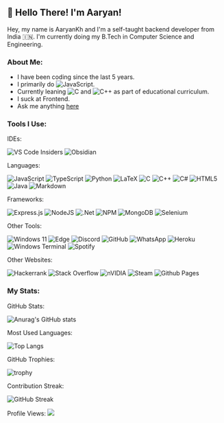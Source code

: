 ## 👋 Hello There! I'm Aaryan!
Hey, my name is AaryanKh and I'm a self-taught backend developer from India 🇮🇳. I'm currently doing my B.Tech in Computer Science and Engineering.

### About Me:
 - I have been coding since the last 5 years.
 - I primarily do ![JavaScript](https://img.shields.io/badge/javascript-%23323330.svg?style=for-the-badge&logo=javascript&logoColor=%23F7DF1E).
 - Currently leaning ![C](https://img.shields.io/badge/c-%2300599C.svg?style=for-the-badge&logo=c&logoColor=white) and ![C++](https://img.shields.io/badge/c++-%2300599C.svg?style=for-the-badge&logo=c%2B%2B&logoColor=white) as part of educational curriculum.
 - I suck at Frontend.
 - Ask me anything [here](https://github.com/AaryanKhClasses/AaryanKhClasses/issues)

### Tools I Use:
IDEs:

![VS Code Insiders](https://img.shields.io/badge/VS%20Code%20Insiders-35b393.svg?style=for-the-badge&logo=visual-studio-code&logoColor=white) ![Obsidian](https://img.shields.io/badge/Obsidian-%23483699.svg?style=for-the-badge&logo=obsidian&logoColor=white)

Languages:

![JavaScript](https://img.shields.io/badge/javascript-%23323330.svg?style=for-the-badge&logo=javascript&logoColor=%23F7DF1E) ![TypeScript](https://img.shields.io/badge/typescript-%23007ACC.svg?style=for-the-badge&logo=typescript&logoColor=white) ![Python](https://img.shields.io/badge/python-3670A0?style=for-the-badge&logo=python&logoColor=ffdd54) ![LaTeX](https://img.shields.io/badge/latex-%23008080.svg?style=for-the-badge&logo=latex&logoColor=white) ![C](https://img.shields.io/badge/c-%2300599C.svg?style=for-the-badge&logo=c&logoColor=white) ![C++](https://img.shields.io/badge/c++-%2300599C.svg?style=for-the-badge&logo=c%2B%2B&logoColor=white) ![C#](https://img.shields.io/badge/c%23-%23239120.svg?style=for-the-badge&logo=csharp&logoColor=white) ![HTML5](https://img.shields.io/badge/html5-%23E34F26.svg?style=for-the-badge&logo=html5&logoColor=white) ![Java](https://img.shields.io/badge/java-%23ED8B00.svg?style=for-the-badge&logo=openjdk&logoColor=white) ![Markdown](https://img.shields.io/badge/markdown-%23000000.svg?style=for-the-badge&logo=markdown&logoColor=white)

Frameworks:

![Express.js](https://img.shields.io/badge/express.js-%23404d59.svg?style=for-the-badge&logo=express&logoColor=%2361DAFB) ![NodeJS](https://img.shields.io/badge/node.js-6DA55F?style=for-the-badge&logo=node.js&logoColor=white) ![.Net](https://img.shields.io/badge/.NET-5C2D91?style=for-the-badge&logo=.net&logoColor=white) ![NPM](https://img.shields.io/badge/NPM-%23CB3837.svg?style=for-the-badge&logo=npm&logoColor=white)  ![MongoDB](https://img.shields.io/badge/MongoDB-%234ea94b.svg?style=for-the-badge&logo=mongodb&logoColor=white) ![Selenium](https://img.shields.io/badge/-selenium-%43B02A?style=for-the-badge&logo=selenium&logoColor=white)

Other Tools:

 ![Windows 11](https://img.shields.io/badge/Windows%2011-%230079d5.svg?style=for-the-badge&logo=Windows%2011&logoColor=white) ![Edge](https://img.shields.io/badge/Edge-0078D7?style=for-the-badge&logo=Microsoft-edge&logoColor=white) ![Discord](https://img.shields.io/badge/Discord-%235865F2.svg?style=for-the-badge&logo=discord&logoColor=white) ![GitHub](https://img.shields.io/badge/github-%23121011.svg?style=for-the-badge&logo=github&logoColor=white) ![WhatsApp](https://img.shields.io/badge/WhatsApp-25D366?style=for-the-badge&logo=whatsapp&logoColor=white)    ![Heroku](https://img.shields.io/badge/heroku-%23430098.svg?style=for-the-badge&logo=heroku&logoColor=white) ![Windows Terminal](https://img.shields.io/badge/Windows%20Terminal-%234D4D4D.svg?style=for-the-badge&logo=windows-terminal&logoColor=white) ![Spotify](https://img.shields.io/badge/Spotify-1ED760?style=for-the-badge&logo=spotify&logoColor=white)
 
Other Websites:

![Hackerrank](https://img.shields.io/badge/-Hackerrank-2EC866?style=for-the-badge&logo=HackerRank&logoColor=white) ![Stack Overflow](https://img.shields.io/badge/-Stackoverflow-FE7A16?style=for-the-badge&logo=stack-overflow&logoColor=white)  ![nVIDIA](https://img.shields.io/badge/nVIDIA-%2376B900.svg?style=for-the-badge&logo=nVIDIA&logoColor=white) ![Steam](https://img.shields.io/badge/steam-%23000000.svg?style=for-the-badge&logo=steam&logoColor=white) ![Github Pages](https://img.shields.io/badge/github%20pages-121013?style=for-the-badge&logo=github&logoColor=white)

### My Stats:

GitHub Stats:

![Anurag's GitHub stats](https://github-readme-stats.vercel.app/api?username=aaryankhclasses&theme=cobalt&count_private=true&show_icons=true&include_all_commits=true)

Most Used Languages:

![Top Langs](https://github-readme-stats.vercel.app/api/top-langs/?username=aaryankhclasses&layout=compact)

GitHub Trophies:

![trophy](https://github-profile-trophy.vercel.app/?username=aaryankhclasses&theme=onedark&column=5)

Contribution Streak:

![GitHub Streak](https://github-readme-streak-stats.herokuapp.com?user=aaryankhclasses&theme=dark&hide_border=true)

Profile Views: ![](https://komarev.com/ghpvc/?username=AaryanKhClasses&style=flat-square)

